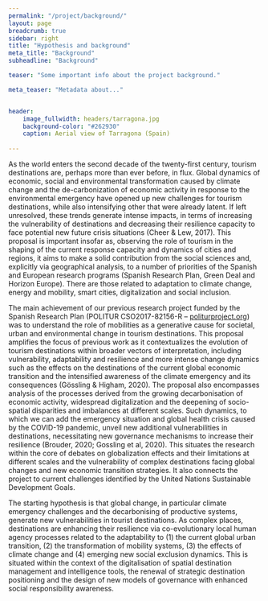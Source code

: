 ```yaml
---
permalink: "/project/background/"
layout: page
breadcrumb: true
sidebar: right
title: "Hypothesis and background"
meta_title: "Background"
subheadline: "Background"

teaser: "Some important info about the project background." 

meta_teaser: "Metadata about..."


header:
    image_fullwidth: headers/tarragona.jpg
    background-color: "#262930"
    caption: Aerial view of Tarragona (Spain)
    
---
```


As the world enters the second decade of the twenty-first century, tourism destinations are, perhaps more than ever before, in flux. Global dynamics of economic, social and environmental transformation caused
by climate change and the de-carbonization of economic activity in response to the environmental emergency have opened up new challenges for tourism destinations, while also intensifying other that
were already latent. If left unresolved, these trends generate intense impacts, in terms of increasing the vulnerability of destinations and decreasing their resilience capacity to face potential new future crisis situations (Cheer & Lew, 2017). This proposal is important insofar as, observing the role of tourism in the shaping of the current response capacity and dynamics of cities and regions, it aims to make a solid contribution from the social sciences and, explicitly via geographical analysis, to a number of priorities of the Spanish and European research programs (Spanish Research Plan, Green Deal and Horizon
Europe). There are those related to adaptation to climate change, energy and mobility, smart cities, digitalization and social inclusion.

The main achievement of our previous research project funded by the Spanish Research Plan (POLITUR CSO2017-82156-R – [politurproject.org](https://www.politurproject.org)) was to understand the role of mobilities as a generative cause for societal, urban and environmental change in tourism destinations. This proposal amplifies the focus of previous work as it contextualizes the evolution of tourism destinations within broader vectors of interpretation, including vulnerability, adaptability and resilience and more intense change dynamics such as the effects on the destinations of the current global economic transition and the intensified awareness of the climate emergency and its consequences (Gössling & Higham, 2020). The proposal also encompasses analysis of the processes derived from the growing decarbonisation of economic activity, widespread digitalization and the deepening of socio-spatial disparities and imbalances at different scales. Such dynamics, to which we can add the emergency situation and global health crisis caused by the COVID-19 pandemic, unveil new additional vulnerabilities in destinations, necessitating new governance mechanisms to increase their resilience (Brouder, 2020; Gossling et al, 2020). This situates the research within the core of debates on globalization effects and their limitations at different scales and the vulnerability of complex destinations facing global changes and new economic transition strategies. It also connects the project to current challenges identified by the United Nations Sustainable Development Goals.

The starting hypothesis is that global change, in particular climate emergency challenges and the decarbonising of productive systems, generate new vulnerabilities in tourist destinations. As complex
places, destinations are enhancing their resilience via co-evolutionary local human agency processes related to the adaptability to (1) the current global urban transition, (2) the transformation of mobility
systems, (3) the effects of climate change and (4) emerging new social exclusion dynamics. This is situated within the context of the digitalisation of spatial destination management and intelligence tools,
the renewal of strategic destination positioning and the design of new models of governance with enhanced social responsibility awareness.
